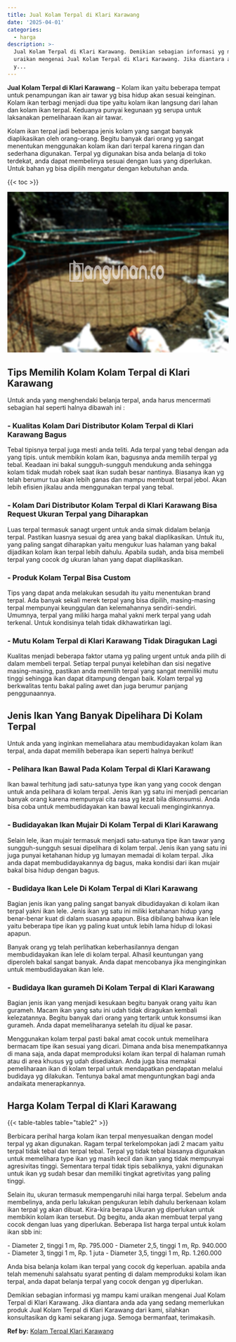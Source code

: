 ```yaml
---
title: Jual Kolam Terpal di Klari Karawang
date: '2025-04-01'
categories:
  - harga
description: >-
  Jual Kolam Terpal di Klari Karawang. Demikian sebagian informasi yg mampu kami
  uraikan mengenai Jual Kolam Terpal di Klari Karawang. Jika diantara anda ada
  y...
---
```


**Jual Kolam Terpal di Klari Karawang** – Kolam ikan yaitu beberapa tempat untuk penampungan ikan air tawar yg bisa hidup akan sesuai keinginan. Kolam ikan terbagi menjadi dua tipe yaitu kolam ikan langsung dari lahan dan kolam ikan terpal. Keduanya punyai kegunaan yg serupa untuk laksanakan pemeliharaan ikan air tawar.

Kolam ikan terpal jadi beberapa jenis kolam yang sangat banyak diaplikasikan oleh orang-orang. Begitu banyak dari orang yg sangat menentukan menggunakan kolam ikan dari terpal karena ringan dan sederhana digunakan. Terpal yg digunakan bisa anda belanja di toko terdekat, anda dapat membelinya sesuai dengan luas yang diperlukan. Untuk bahan yg bisa dipilih mengatur dengan kebutuhan anda.

{{< toc >}}

![Jual Kolam Terpal di Klari Karawang](/images/jual-kolam-terpal-17.png)

## Tips Memilih Kolam Kolam Terpal di Klari Karawang

Untuk anda yang menghendaki belanja terpal, anda harus mencermati sebagian hal seperti halnya dibawah ini :

### \- Kualitas Kolam Dari Distributor Kolam Terpal di Klari Karawang Bagus

Tebal tipisnya terpal juga mesti anda teliti. Ada terpal yang tebal dengan ada yang tipis. untuk membikin kolam ikan, bagusnya anda memilih terpal yg tebal. Keadaan ini bakal sungguh-sungguh mendukung anda sehingga kolam tidak mudah robek saat ikan sudah besar nantinya. Biasanya ikan yg telah berumur tua akan lebih ganas dan mampu membuat terpal jebol. Akan lebih efisien jikalau anda menggunakan terpal yang tebal.

### \- Kolam Dari Distributor Kolam Terpal di Klari Karawang Bisa Request Ukuran Terpal yang Diharapkan

Luas terpal termasuk sanagt urgent untuk anda simak didalam belanja terpal. Pastikan luasnya sesuai dg area yang bakal diaplikasikan. Untuk itu, yang paling sangat diharapkan yaitu mengukur luas halaman yang bakal dijadikan kolam ikan terpal lebih dahulu. Apabila sudah, anda bisa membeli terpal yang cocok dg ukuran lahan yang dapat diaplikasikan.

### \- Produk Kolam Terpal Bisa Custom

Tips yang dapat anda melakukan sesudah itu yaitu menentukan brand terpal. Ada banyak sekali merek terpal yang bisa dipilih, masing-masing terpal mempunyai keunggulan dan kelemahannya sendiri-sendiri. Umumnya, terpal yang miliki harga mahal yakni merk terpal yang udah terkenal. Untuk kondisinya telah tidak dikhawatirkan lagi.

### \- Mutu Kolam Terpal di Klari Karawang Tidak Diragukan Lagi

Kualitas menjadi beberapa faktor utama yg paling urgent untuk anda pilih di dalam membeli terpal. Setiap terpal punyai kelebihan dan sisi negative masing-masing, pastikan anda memilih terpal yang sangat memiliki mutu tinggi sehingga ikan dapat ditampung dengan baik. Kolam terpal yg berkwalitas tentu bakal paling awet dan juga berumur panjang penggunaannya.

## Jenis Ikan Yang Banyak Dipelihara Di Kolam Terpal

Untuk anda yang inginkan memeliahara atau membudidayakan kolam ikan terpal, anda dapat memilih beberapa ikan seperti halnya berikut!

### \- Pelihara Ikan Bawal Pada Kolam Terpal di Klari Karawang

Ikan bawal terhitung jadi satu-satunya type ikan yang yang cocok dengan untuk anda pelihara di kolam terpal. Jenis ikan yg satu ini menjadi pencarian banyak orang karena mempunyai cita rasa yg lezat bila dikonsumsi. Anda bisa coba untuk membudidayakan kan bawal kecuali menginginkannya.

### \- Budidayakan Ikan Mujair Di Kolam Terpal di Klari Karawang

Selain lele, ikan mujair termasuk menjadi satu-satunya tipe ikan tawar yang sungguh-sungguh sesuai dipelihara di kolam terpal. Jenis ikan yang satu ini juga punyai ketahanan hidup yg lumayan memadai di kolam terpal. Jika anda dapat membudidayakannya dg bagus, maka kondisi dari ikan mujair bakal bisa hidup dengan bagus.

### \- Budidaya Ikan Lele Di Kolam Terpal di Klari Karawang

Bagian jenis ikan yang paling sangat banyak dibudidayakan di kolam ikan terpal yakni ikan lele. Jenis ikan yg satu ini miliki ketahanan hidup yang benar-benar kuat di dalam suasana apapun. Bisa dibilang bahwa ikan lele yaitu beberapa tipe ikan yg paling kuat untuk lebih lama hidup di lokasi apapun.

Banyak orang yg telah perlihatkan keberhasilannya dengan membudidayakan ikan lele di kolam terpal. Alhasil keuntungan yang diperoleh bakal sangat banyak. Anda dapat mencobanya jika menginginkan untuk membudidayakan ikan lele.

### \- Budidaya Ikan gurameh Di Kolam Terpal di Klari Karawang

Bagian jenis ikan yang menjadi kesukaan begitu banyak orang yaitu ikan gurameh. Macam ikan yang satu ini udah tidak diragukan kembali kelezatannya. Begitu banyak dari orang yang tertarik untuk konsumsi ikan gurameh. Anda dapat memeliharanya setelah itu dijual ke pasar.

Menggunakan kolam terpal pasti bakal amat cocok untuk memelihara bermacam tipe ikan sesuai yang dicari. Dimana anda bisa menempatkannya di mana saja, anda dapat memproduksi kolam ikan terpal di halaman rumah atau di area khusus yg udah disediakan. Anda juga bisa memakai pemeliharaan ikan di kolam terpal untuk mendapatkan pendapatan melalui budidaya yg dilakukan. Tentunya bakal amat menguntungkan bagi anda andaikata menerapkannya.

## Harga Kolam Terpal di Klari Karawang

{{< table-tables table="table2" >}}

Berbicara perihal harga kolam ikan terpal menyesuaikan dengan model terpal yg akan digunakan. Ragam terpal terkelompokan jadi 2 macam yaitu terpal tidak tebal dan terpal tebal. Terpal yg tidak tebal biasanya digunakan untuk memelihara type ikan yg masih kecil dan ikan yang tidak mempunyai agresivitas tinggi. Sementara terpal tidak tipis sebaliknya, yakni digunakan untuk ikan yg sudah besar dan memiliki tingkat agretivitas yang paling tinggi.

Selain itu, ukuran termasuk mempengaruhi nilai harga terpal. Sebelum anda membelinya, anda perlu lakukan pengukuran lebih dahulu berkenaan kolam ikan terpal yg akan dibuat. Kira-kira berapa Ukuran yg diperlukan untuk membikin kolam ikan tersebut. Dg begitu, anda akan membuat terpal yang cocok dengan luas yang diperlukan. Beberapa list harga terpal untuk kolam ikan sbb ini:

\- Diameter 2, tinggi 1 m, Rp. 795.000 - Diameter 2,5, tinggi 1 m, Rp. 940.000 - Diameter 3, tinggi 1 m, Rp. 1 juta - Diameter 3,5, tinggi 1 m, Rp. 1.260.000

Anda bisa belanja kolam ikan terpal yang cocok dg keperluan. apabila anda telah memenuhi salahsatu syarat penting di dalam memproduksi kolam ikan terpal, anda dapat belanja terpal yang cocok dengan yg diperlukan.

Demikian sebagian informasi yg mampu kami uraikan mengenai Jual Kolam Terpal di Klari Karawang. Jika diantara anda ada yang sedang memerlukan produk Jual Kolam Terpal di Klari Karawang dari kami, silahkan konsultasikan dg kami sekarang juga. Semoga bermanfaat, terimakasih.

**Ref by:** [Kolam Terpal Klari Karawang](https://id.wikipedia.org/wiki/Kolam)
